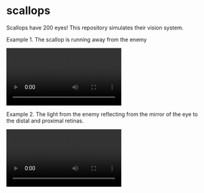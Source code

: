 # scallops

Scallops have 200 eyes! This repository simulates their vision system.

Example 1. The scallop is running away from the enemy

<video src="https://github.com/user-attachments/assets/05b8d549-e7df-4e3e-b96f-6cefc2e85762">
</video>

Example 2. The light from the enemy reflecting from the mirror of the eye to the distal and proximal retinas.

<video src="https://github.com/user-attachments/assets/74f823ec-aecb-45e5-80c9-280df25b14be">
</video>
